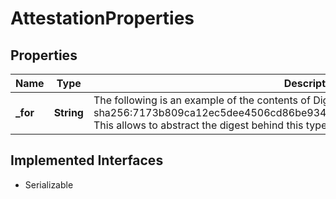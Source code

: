 

# AttestationProperties


## Properties

| Name | Type | Description | Notes |
|------------ | ------------- | ------------- | -------------|
|**_for** | **String** | The following is an example of the contents of Digest types:  sha256:7173b809ca12ec5dee4506cd86be934c4596dd234ee82c0662eac04a8c2c71dc  This allows to abstract the digest behind this type and work only in those terms. |  [optional] |


## Implemented Interfaces

* Serializable


